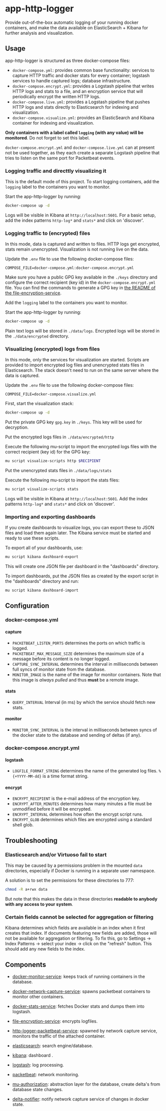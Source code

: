 # app-http-logger
Provide out-of-the-box automatic logging of your running docker containers, and make the data available on ElasticSearch + Kibana for further analysis and visualization.

## Usage
app-http-logger is structured as three docker-compose files:
* `docker-compose.yml`: provides common base functionality: services to capture HTTP traffic and docker stats for every container; logstash services to handle captured logs; database infrastructure.
* `docker-compose.encrypt.yml`: provides a Logstash pipeline that writes HTTP logs and stats to a file, and an encryption service that will periodically encrypt the written HTTP logs.
* `docker-compose.live.yml`: provides a Logstash pipeline that pushes HTTP logs and stats directly to Elasticsearch for indexing and visualization.
* `docker-compose.visualize.yml`: provides an ElasticSearch and Kibana container for indexing and visualization.

**Only containers with a label called `logging` (with any value) will be monitored**. Do not forget to set this label.

`docker-compose.encrypt.yml` and `docker-compose.live.yml` can at present not be used together, as they each create a separate Logstash pipeline that tries to listen on the same port for Packetbeat events.

### Logging traffic and directtly visualizing it
This is the default mode of this project. To start logging containers, add the `logging` label to the containers you want to monitor.

Start the app-http-logger by running:
``` sh
docker-compose up -d
```

Logs will be visible in Kibana at `http://localhost:5601`. For a basic setup, add the index patterns `http-log*` and `stats*` and click on 'discover'.

### Logging traffic to (encrypted) files
In this mode, data is captured and written to files. HTTP logs get encrypted, stats remain unencrypted. Visualization is not running live on the data.

Update the `.env` file to use the following docker-compose files:
```
COMPOSE_FILE=docker-compose.yml:docker-compose.encrypt.yml
```

Make sure you have a public GPG key available in the `./keys` directory and configure the correct recipient (key id) in the `docker-compose.encrypt.yml` file. You can find the commands to generate a GPG key in [the README of the file-encryption-service](https://github.com/redpencilio/file-encryption-service).

Add the `logging` label to the containers you want to monitor.

Start the app-http-logger by running:
``` sh
docker-compose up -d
```

Plain text logs will be stored in `./data/logs`. Encrypted logs will be stored in the `./data/encrypted` directory.

### Visualizing (encrypted) logs from files
In this mode, only the services for visualization are started. Scripts are provided to import encrypted log files and unencrypted stats files in Elasticsearch. The stack doesn't need to run on the same server where the data is captured.

Update the `.env` file to use the following docker-compose files:
```
COMPOSE_FILE=docker-compose.visualize.yml
```

First, start the visualization stack:
``` sh
docker-compose up -d
```

Put the private GPG key `gpg.key` in `./keys`. This key will be used for decryption.

Put the encrypted logs files in `./data/encrypted/http`

Execute the following mu-script to import the encrypted logs files with the correct recipient (key id) for the GPG key:
``` sh
mu script visualize-scripts http $RECIPIENT
```

Put the unencrypted stats files in `./data/logs/stats`

Execute the following mu-script to import the stats files:
``` sh
mu script visualize-scripts stats
```

Logs will be visible in Kibana at `http://localhost:5601`. Add the index patterns `http-log*` and `stats*` and click on 'discover'.

### Importing and exporting dashboards

If you create dashboards to visualize logs, you can export these to JSON files and load them again later. The Kibana service must be started and ready to use these scripts.

To export all of your dashboards, use:
``` sh
mu script kibana dashboard-export
```
This will create one JSON file per dashboard in the "dashboards" directory.

To import dashboards, put the JSON files as created by the export script in the "dashboards" directory and run:
``` sh
mu script kibana dashboard-import
```

## Configuration
### docker-compose.yml
#### capture
* `PACKETBEAT_LISTEN_PORTS` determines the ports on which traffic is logged.
* `PACKETBEAT_MAX_MESSAGE_SIZE` determines the maximum size of a message before its content is no longer logged.
* `CAPTURE_SYNC_INTERVAL` determines the interval in milliseconds between full syncs of monitor state from the database.
* `MONITOR_IMAGE` is the name of the image for monitor containers. Note that this image is *always pulled* and thus **must** be a remote image.

#### stats
* `QUERY_INTERVAL` Interval (in ms) by which the service should fetch new stats.


#### monitor
* `MONITOR_SYNC_INTERVAL` is the interval in milliseconds between syncs of the docker state to the database and sending of deltas (if any).

### docker-compose.encrypt.yml
#### logstash
* `LOGFILE_FORMAT_STRING` determines the name of the generated log files. `%{+YYYY-MM-dd}` is a time format string.

#### encrypt
* `ENCRYPT_RECIPIENT` is the e-mail address of the encryption key.
* `ENCRYPT_AFTER_MINUTES` determines how many minutes a file must be unmodified before it will be encrypted.
* `ENCRYPT_INTERVAL` determines how often the encrypt script runs.
* `ENCRYPT_GLOB` determines which files are encrypted using a standard shell glob.

## Troubleshooting
### Elasticsearch and/or Virtuoso fail to start
This may be caused by a permissions problem in the mounted `data` directories, especially if Docker is running in a separate user namespace.

A solution is to set the permissions for these directories to 777:
``` sh
chmod -R a+rwx data
```
But note that this makes the data in these directories **readable to anybody with any access to your system**.

### Certain fields cannot be selected for aggregation or filtering
Kibana determines which fields are available in an index when it first creates that index. If documents featuring new fields are added, those will not be available for aggregation or filtering. To fix this, go to Settings -> Index Patterns -> select your index -> click on the "refresh" button. This should add any new fields to the index.

## Components

* [docker-monitor-service](https://github.com/redpencilio/docker-monitor-service/): keeps track of running containers in the database.

* [docker-network-capture-service](https://github.com/redpencilio/docker-network-capture-service/): spawns packetbeat containers to monitor other containers.

* [docker-stats-service](https://github.com/redpencilio/docker-stats-service): fetches Docker stats and dumps them into logstash.

* [file-encryption-service](https://github.com/redpencilio/file-encryption-service/): encrypts logfiles.

* [http-logger-packetbeat-service](https://github.com/redpencilio/http-logger-packetbeat-service/): spawned by network capture service, monitors the traffic of the attached container.

* [elasticsearch](https://www.elastic.co/guide/en/elasticsearch/reference/current/index.html): search engine/database.

* [kibana](https://www.elastic.co/guide/en/kibana/current/index.html): dashboard .

* [logstash](https://www.elastic.co/guide/en/logstash/current/index.html): log processing.

* [packetbeat](https://www.elastic.co/guide/en/beats/packetbeat/current/index.html): network monitoring.

* [mu-authorization](https://github.com/mu-semtech/delta-notifier): abstraction layer for the database, create delta's from database state changes.

* [delta-notifier](https://github.com/mu-semtech/delta-notifier): notify network capture service of changes in docker state.
 
